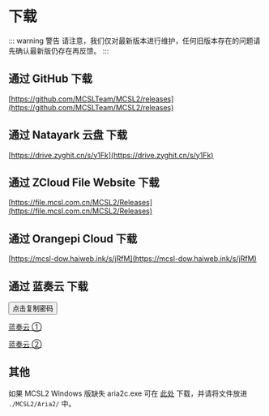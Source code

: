<script>
    function copyTextToClipboard(text) {
        // 创建一个隐藏的textarea用于存储要复制的文本
        var textarea = document.createElement('textarea');
        // 将其添加到DOM中，以便能够访问它（必须在DOM树中以激活选择和复制）
        document.body.appendChild(textarea);
        // 设置textarea的值为要复制的文本
        textarea.value = text;
        // 将焦点移到textarea上并选择内容
        textarea.select();
        try {
            // 执行浏览器的复制命令
            var successful = document.execCommand('copy');
            var copyPwdTip = document.getElementById('copyPwdTip');
            if (successful) {
                copyPwdTip.textContent = "已复制到剪贴板！";
            } else {
                copyPwdTip.textContent = "复制失败！（密码：MCSL）";
            }
        } catch (err) {
            console.log('复制到剪贴板时发生错误: ', err);
        }
        // 完成后从DOM中移除textarea
        document.body.removeChild(textarea);
    }

    window.onload = function() {
        // 假设有一个按钮元素和一段要复制的文本
        var copyBtn = document.getElementById('copyBtn');
        var textToCopy = "MCSL";

        copyBtn.addEventListener('click', function() {
            copyTextToClipboard(textToCopy);
        });
    };
</script>

# 下载

::: warning 警告
请注意，我们仅对最新版本进行维护，任何旧版本存在的问题请先确认最新版仍存在再反馈。
:::

## 通过 GitHub 下载

[https://github.com/MCSLTeam/MCSL2/releases](https://github.com/MCSLTeam/MCSL2/releases)

## 通过 Natayark 云盘 下载  

[https://drive.zyghit.cn/s/y1Fk](https://drive.zyghit.cn/s/y1Fk)

## 通过 ZCloud File Website 下载  

[https://file.mcsl.com.cn/MCSL2/Releases](https://file.mcsl.com.cn/MCSL2/Releases)

## 通过 Orangepi Cloud 下载  

[https://mcsl-dow.haiweb.ink/s/jRfM](https://mcsl-dow.haiweb.ink/s/jRfM)

## 通过 蓝奏云 下载

<button id="copyBtn" class="myButton medium brand">点击复制密码</button><p id="copyPwdTip"> </p>

[蓝奏云 ①](https://lxht.lanzoum.com/b01edy9tg)

[蓝奏云 ②](https://lxht.lanzoux.com/b01edy9tg)

## 其他  

如果 MCSL2 Windows 版缺失 aria2c.exe 可在 [此处](hhttps://file.mcsl.com.cn/MCSL2/Resources/aria2c.exe) 下载，并请将文件放进 `./MCSL2/Aria2/` 中。
